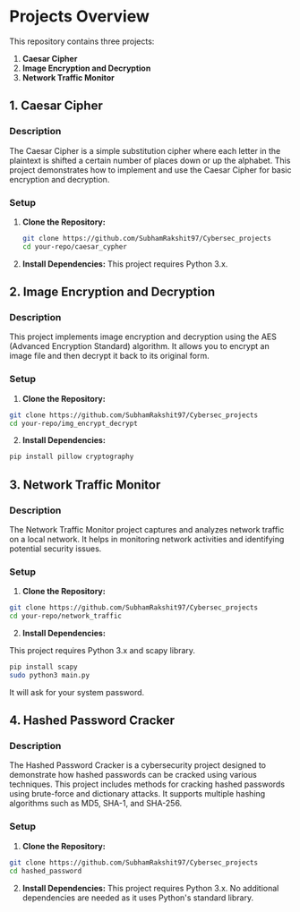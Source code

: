 # Projects Overview

This repository contains three projects:

1. **Caesar Cipher**
2. **Image Encryption and Decryption**
3. **Network Traffic Monitor**

## 1. Caesar Cipher

### Description
The Caesar Cipher is a simple substitution cipher where each letter in the plaintext is shifted a certain number of places down or up the alphabet. This project demonstrates how to implement and use the Caesar Cipher for basic encryption and decryption.

### Setup
1. **Clone the Repository:**
   ```bash
   git clone https://github.com/SubhamRakshit97/Cybersec_projects
   cd your-repo/caesar_cypher
   ```
2. **Install Dependencies:**
   This project requires Python 3.x.

## 2. Image Encryption and Decryption

### Description
This project implements image encryption and decryption using the AES (Advanced Encryption Standard) algorithm. It allows you to encrypt an image file and then decrypt it back to its original form.

### Setup
1. **Clone the Repository:**

```bash
git clone https://github.com/SubhamRakshit97/Cybersec_projects
cd your-repo/img_encrypt_decrypt
```
2. **Install Dependencies:**

```bash
pip install pillow cryptography
```
## 3. Network Traffic Monitor

### Description
The Network Traffic Monitor project captures and analyzes network traffic on a local network. It helps in monitoring network activities and identifying potential security issues.

### Setup
1. **Clone the Repository:**

```bash
git clone https://github.com/SubhamRakshit97/Cybersec_projects
cd your-repo/network_traffic
```
2. **Install Dependencies:**

This project requires Python 3.x and scapy library.
```bash
pip install scapy
sudo python3 main.py
```
It will ask for your system password.

## 4. Hashed Password Cracker

### Description
The Hashed Password Cracker is a cybersecurity project designed to demonstrate how hashed passwords can be cracked using various techniques. This project includes methods for cracking hashed passwords using brute-force and dictionary attacks. It supports multiple hashing algorithms such as MD5, SHA-1, and SHA-256.

### Setup
1. **Clone the Repository:**

```bash
git clone https://github.com/SubhamRakshit97/Cybersec_projects
cd hashed_password
```
2. **Install Dependencies:**
   This project requires Python 3.x. No additional dependencies are needed as it uses Python's standard library.
